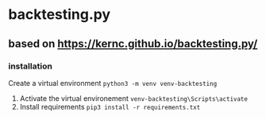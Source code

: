 # backtesting.py

## based on https://kernc.github.io/backtesting.py/

### installation

Create a virtual environment `python3 -m venv venv-backtesting`
1. Activate the virtual environement `venv-backtesting\Scripts\activate`
1. Install requirements `pip3 install -r requirements.txt`
